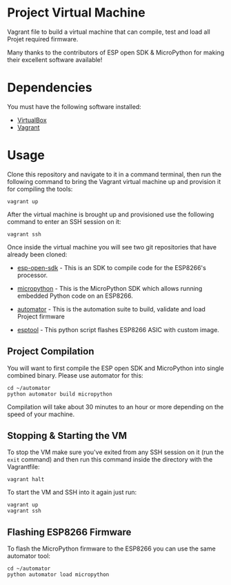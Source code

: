 # Project Virtual Machine
Vagrant file to build a virtual machine that can compile, test and load
all Projet required firmware.

Many thanks to the contributors of ESP open SDK & MicroPython for making their excellent software available!

# Dependencies

You must have the following software installed:

*  [VirtualBox](https://www.virtualbox.org/)
*  [Vagrant](https://www.vagrantup.com/)

# Usage

Clone this repository and navigate to it in a command terminal, then run the following command to bring the Vagrant virtual machine up and provision it for compiling the tools:

    vagrant up

After the virtual machine is brought up and provisioned use the following
command to enter an SSH session on it:

    vagrant ssh

Once inside the virtual machine you will see two git repositories that have
already been cloned:

*   [esp-open-sdk](https://github.com/pfalcon/esp-open-sdk) - This is an SDK to compile code for the ESP8266's processor.

*   [micropython](https://github.com/ykholod/micropython) - This is the MicroPython SDK which allows running embedded Python code on an ESP8266.

*   [automator](https://github.com/ykholod/automator) - This is the automation suite to build, validate and load Project firmware

*   [esptool](https://github.com/themadinventor/esptool) - This python script flashes ESP8266 ASIC with custom image.

## Project Compilation

You will want to first compile the ESP open SDK and MicroPython into single combined binary. Please use automator for this:

    cd ~/automator
    python automator build micropython

Compilation will take about 30 minutes to an hour or more depending on the speed of your machine.

## Stopping & Starting the VM

To stop the VM make sure you've exited from any SSH session on it (run the `exit`  command) and then run this command inside the directory with the Vagrantfile:

    vagrant halt

To start the VM and SSH into it again just run:

    vagrant up
    vagrant ssh

## Flashing ESP8266 Firmware

To flash the MicroPython firmware to the ESP8266 you can use the same automator tool:

    cd ~/automator
    python automator load micropython

